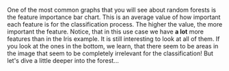 <p class="text-font">
One of the most common graphs that you will see about random forests is the feature importance bar chart. This is an average value of how important each feature is for the classification process. The higher the value, the more important the feature.
Notice, that in this use case we have <b>a lot</b> more features than in the Iris example. It is still interesting to look at all of them. If you look at the ones in the bottom, we learn, that there seem to be areas in the image that seem to be completely irrelevant for the classification!  
But let's dive a little deeper into the forest...